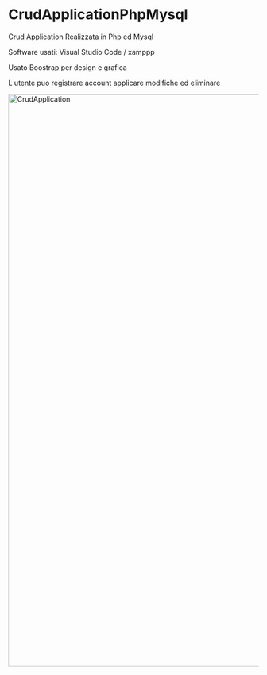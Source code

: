 # CrudApplicationPhpMysql

Crud Application Realizzata in Php ed Mysql 

Software usati: Visual Studio Code / xamppp

Usato Boostrap per design e grafica

L utente puo registrare account applicare modifiche ed eliminare


<img width="1154" alt="CrudApplication" src="https://user-images.githubusercontent.com/77202606/196469043-eb9e2cc9-b0da-4e37-91ee-98b891aa2799.png">
